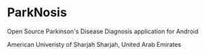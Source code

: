 # ParkNosis

Open Source Parkinson's Disease Diagnosis application for Android



American Univeristy of Sharjah
Sharjah, United Arab Emirates
